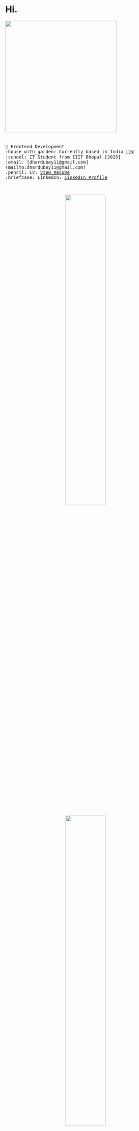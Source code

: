 <h1>Hi.</h1>
<div align="left"><a href="url"><img src="https://www.sarvika.com/wp-content/uploads/2021/03/Backend-Developer-Python-GIF-Dribble.gif" width="350"></a></div>

<br>
<h4></h4>
<p>
  <samp>
    🧭 Frontend Development<br>
    :house_with_garden: Currently based in India 🇮🇳<br>
    :school: IT Student from IIIT Bhopal [2025]<br>
    :email: [dhardubey11@gmail.com](mailto:dhardubey11@gmail.com) <br>
    :pencil: CV: <a href="[https://drive.google.com/file/d/1xQh66TKfMTMeplRbcNyXWlJ7mrqkGbqR/view?usp=sharing](https://drive.google.com/file/d/1yyGOPhLltBE5yIoZODdCobYMl-c3dZr7/view)">View Resume</a> <br>
    :briefcase: LinkedIn:  <a href="https://www.linkedin.com/in/vaibhav3101/">LinkedIn Profile</a> <br>
    <br><br>
  </samp>
</p>  
<p align="center">
  <img height="50%" width="auto" src ="https://github-readme-stats.vercel.app/api?username=vaibhavdhar31&show_icons=true&count_private=true&theme=darcula&hide_border=true&hide=issues,contribs&bg_color=00000000">
  <img height="50%" width="auto" src ="https://github-readme-stats.vercel.app/api/top-langs/?username=aveek-saha&layout=compact&hide_border=true&theme=darcula&bg_color=00000000&langs_count=6&hide=jupyter%20notebook,tex,css,php&exclude_repo=Pacman-AI">
<!--   <img src ="https://github-readme-streak-stats.herokuapp.com?user=aveek-saha&theme=darcula&hide_border=true&background=FFFFFF00"> -->
  <br>
  <br>
  <a href="https://www.buymeacoffee.com/vaibhavdhar31"> <img align="center" src="https://cdn.buymeacoffee.com/buttons/v2/default-orange.png" height="50" width="210" alt="aveek.saha" /></a>
</p>


![snake gif](https://github.com/vaibhavdhardub/vaibhavdhardub/blob/output/github-contribution-grid-snake.gif)
